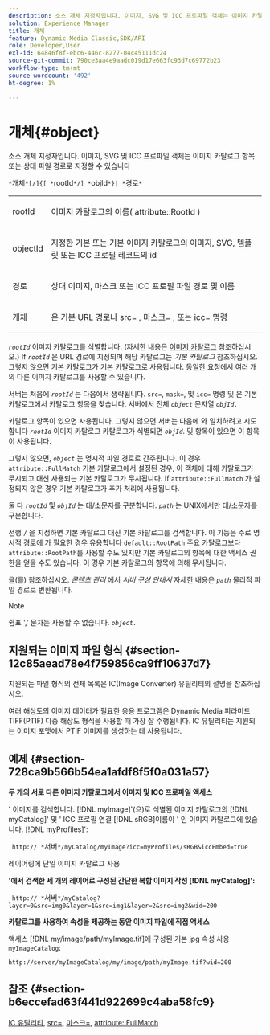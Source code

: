 ```yaml
---
description: 소스 개체 지정자입니다. 이미지, SVG 및 ICC 프로파일 객체는 이미지 카탈로그 항목 또는 상대 파일 경로로 지정할 수 있습니다
solution: Experience Manager
title: 개체
feature: Dynamic Media Classic,SDK/API
role: Developer,User
exl-id: 64846f8f-ebc6-446c-8277-04c45111dc24
source-git-commit: 790ce3aa4e9aadc019d17e663fc93d7c69772b23
workflow-type: tm+mt
source-wordcount: '492'
ht-degree: 1%

---
```


# 개체{#object}

소스 개체 지정자입니다. 이미지, SVG 및 ICC 프로파일 객체는 이미지 카탈로그 항목 또는 상대 파일 경로로 지정할 수 있습니다

`*`개체`*[/]{[ *`rootId`*/] *`objId`*}| *`경로`*`

<table id="simpletable_A8B9B4D508B94BE5B7F6112F0A5F8270"> 
 <tr class="strow"> 
  <td class="stentry"> <p> <span class="codeph"> <span class="varname"> rootId </span> </span> </p> </td> 
  <td class="stentry"> <p>이미지 카탈로그의 이름( <span class="codeph"> attribute::RootId </span>) </p> </td> 
 </tr> 
 <tr class="strow"> 
  <td class="stentry"> <p> <span class="codeph"> <span class="varname"> objectId </span> </span> </p> </td> 
  <td class="stentry"> <p>지정한 기본 또는 기본 이미지 카탈로그의 이미지, SVG, 템플릿 또는 ICC 프로필 레코드의 id </p> </td> 
 </tr> 
 <tr class="strow"> 
  <td class="stentry"> <p> <span class="codeph"> <span class="varname"> 경로 </span> </span> </p> </td> 
  <td class="stentry"> <p>상대 이미지, 마스크 또는 ICC 프로필 파일 경로 및 이름 </p> </td> 
 </tr> 
 <tr class="strow"> 
  <td class="stentry"> <p> <span class="codeph"> <span class="varname"> 개체 </span> </span> </p> </td> 
  <td class="stentry"> <p>은 기본 URL 경로나 <span class="codeph"> src= </span>, <span class="codeph"> 마스크= </span>, 또는 <span class="codeph"> icc= </span> 명령 </p> </td> 
 </tr> 
</table>

*`rootId`* 이미지 카탈로그를 식별합니다. (자세한 내용은 [이미지 카탈로그](../../../../../is-api/image-catalog/image-serving-api-ref/c-image-catalog-reference/c-overview/c-overview.md#concept-9ce2b6a133de45f783e95cabc5810ac3) 참조하십시오.) If *`rootId`* 은 URL 경로에 지정되며 해당 카탈로그는 *기본 카탈로그* 참조하십시오. 그렇지 않으면 기본 카탈로그가 기본 카탈로그로 사용됩니다. 동일한 요청에서 여러 개의 다른 이미지 카탈로그를 사용할 수 있습니다.

서버는 처음에 *`rootId`* 는 다음에서 생략됩니다. `src=`, `mask=`, 및 `icc=` 명령 및 은 기본 카탈로그에서 카탈로그 항목을 찾습니다. 서버에서 전체 *`object`* 문자열 *`objId.`*

카탈로그 항목이 있으면 사용됩니다. 그렇지 않으면 서버는 다음에 와 일치하려고 시도합니다 *`rootId`* 이미지 카탈로그 카탈로그가 식별되면 *`objId`*. 및 항목이 있으면 이 항목이 사용됩니다.

그렇지 않으면, *`object`* 는 명시적 파일 경로로 간주됩니다. 이 경우 `attribute::FullMatch` 기본 카탈로그에서 설정된 경우, 이 객체에 대해 카탈로그가 무시되고 대신 사용되는 기본 카탈로그가 무시됩니다. If `attribute::FullMatch` 가 설정되지 않은 경우 기본 카탈로그가 추가 처리에 사용됩니다.

둘 다 *`rootId`* 및 *`objId`* 는 대/소문자를 구분합니다. *`path`* 는 UNIX에서만 대/소문자를 구분합니다.

선행 `/` 을 지정하면 기본 카탈로그 대신 기본 카탈로그를 검색합니다. 이 기능은 주로 명시적 경로에 가 필요한 경우 유용합니다 `default::RootPath` 주요 카탈로그보다 `attribute::RootPath`를 사용할 수도 있지만 기본 카탈로그의 항목에 대한 액세스 권한을 얻을 수도 있습니다. 이 경우 기본 카탈로그의 항목에 의해 무시됩니다.

을(를) 참조하십시오. *콘텐츠 관리* 에서 *서버 구성 안내서* 자세한 내용은 *`path`* 물리적 파일 경로로 변환됩니다.

>[!NOTE]
>
>쉼표 &#39;,&#39; 문자는 사용할 수 없습니다. *`object.`*

## 지원되는 이미지 파일 형식 {#section-12c85aead78e4f759856ca9ff10637d7}

지원되는 파일 형식의 전체 목록은 IC(Image Converter) 유틸리티의 설명을 참조하십시오.

여러 해상도의 이미지 데이터가 필요한 응용 프로그램은 Dynamic Media 피라미드 TIFF(PTIF) 다중 해상도 형식을 사용할 때 가장 잘 수행됩니다. IC 유틸리티는 지원되는 이미지 포맷에서 PTIF 이미지를 생성하는 데 사용됩니다.

## 예제 {#section-728ca9b566b54ea1afdf8f5f0a031a57}

**두 개의 서로 다른 이미지 카탈로그에서 이미지 및 ICC 프로파일 액세스**

&#39; 이미지를 검색합니다. [!DNL myImage]&#39;(으)로 식별된 이미지 카탈로그의 [!DNL myCatalog]&#39; 및 &#39; ICC 프로필 연결 [!DNL sRGB]이름이 &#39; 인 이미지 카탈로그에 있습니다. [!DNL myProfiles]&#39;:

` http:// *`서버`*/myCatalog/myImage?icc=myProfiles/sRGB&iccEmbed=true`

레이어링에 단일 이미지 카탈로그 사용

**&#39;에서 검색한 세 개의 레이어로 구성된 간단한 복합 이미지 작성 [!DNL myCatalog]&#39;:**

` http:// *`서버`*/myCatalog?layer=0&src=img0&layer=1&src=img1&layer=2&src=img2&wid=200`

**카탈로그를 사용하여 속성을 제공하는 동안 이미지 파일에 직접 액세스**

액세스 [!DNL my/image/path/myImage.tif]에 구성된 기본 jpg 속성 사용 `myImageCatalog`:

`http://server/myImageCatalog/my/image/path/myImage.tif?wid=200`

## 참조 {#section-b6eccefad63f441d922699c4aba58fc9}

[IC 유틸리티](../../../../../is-api/is-utils/utilities/r-ic.md#reference-de9f43c63a8f48f1a755ff1760af8b7b), [src=](../../../../../is-api/http-ref/image-serving-api-ref/c-http-protocol-reference/c-command-reference/r-src.md#reference-f6506637778c4c69bf106a7924a91ab1), [마스크=](../../../../../is-api/http-ref/image-serving-api-ref/c-http-protocol-reference/c-command-reference/r-mask.md#reference-922254e027404fb890b850e2723ee06e), [attribute::FullMatch](../../../../../is-api/image-catalog/image-serving-api-ref/c-image-catalog-reference/c-attributes-reference/r-fullmatch.md#reference-c3a72f31672a48b386943d6781cf50d7)
